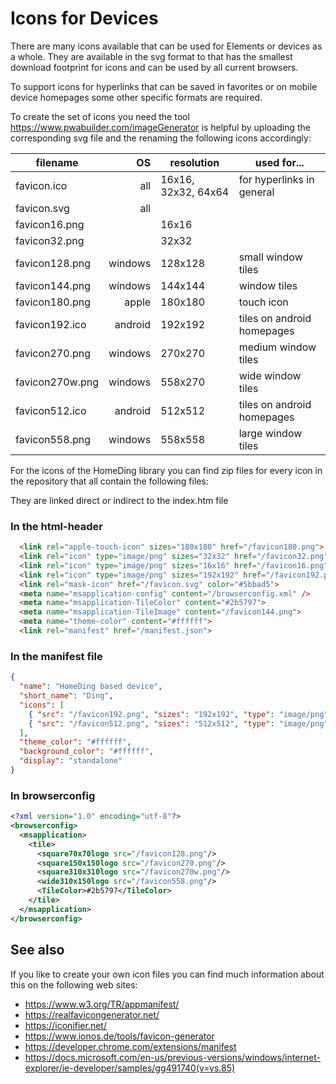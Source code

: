 # Icons for Devices

There are many icons available that can be used for Elements or devices as a whole. They are available in the svg format 
to that has the smallest download footprint for icons and can be used by all current browsers.

To support icons for hyperlinks that can be saved in favorites or on mobile device homepages some other specific formats
are required.

To create the set of icons you need the tool https://www.pwabuilder.com/imageGenerator is helpful by uploading the corresponding svg file
and the renaming the following icons accordingly:

| filename        | OS      | resolution          | used for...                |
| --------------- | ------: | ------------------- | -------------------------- |
| favicon.ico     | all     | 16x16, 32x32, 64x64 | for hyperlinks in general  |
| favicon.svg     | all     |                     |                            |
| favicon16.png   |         | 16x16               |
| favicon32.png   |         | 32x32               |
| favicon128.png  | windows | 128x128             | small window tiles         |
| favicon144.png  | windows | 144x144             | window tiles               |
| favicon180.png  | apple   | 180x180             | touch icon                 |
| favicon192.ico  | android | 192x192             | tiles on android homepages |
| favicon270.png  | windows | 270x270             | medium window tiles        |
| favicon270w.png | windows | 558x270             | wide window tiles          |
| favicon512.ico  | android | 512x512             | tiles on android homepages |
| favicon558.png  | windows | 558x558             | large window tiles         |

For the icons of the HomeDing library you can find zip files for every icon in the repository that all contain the following files:

They are linked direct or indirect to the index.htm file

### In the html-header

```html
  <link rel="apple-touch-icon" sizes="180x180" href="/favicon180.png">
  <link rel="icon" type="image/png" sizes="32x32" href="/favicon32.png">
  <link rel="icon" type="image/png" sizes="16x16" href="/favicon16.png">
  <link rel="icon" type="image/png" sizes="192x192" href="/favicon192.png">
  <link rel="mask-icon" href="/favicon.svg" color="#5bbad5">
  <meta name="msapplication-config" content="/browserconfig.xml" />
  <meta name="msapplication-TileColor" content="#2b5797">
  <meta name="msapplication-TileImage" content="/favicon144.png">
  <meta name="theme-color" content="#ffffff">
  <link rel="manifest" href="/manifest.json">
```

### In the manifest file

```json
{
  "name": "HomeDing based device",
  "short_name": "Ding",
  "icons": [
    { "src": "/favicon192.png", "sizes": "192x192", "type": "image/png" },
    { "src": "/favicon512.png", "sizes": "512x512", "type": "image/png" }
  ],
  "theme_color": "#ffffff",
  "background_color": "#ffffff",
  "display": "standalone"
}
```

### In browserconfig

```xml
<?xml version="1.0" encoding="utf-8"?>
<browserconfig>
  <msapplication>
    <tile>
      <square70x70logo src="/favicon128.png"/>
      <square150x150logo src="/favicon270.png"/>
      <square310x310logo src="/favicon270w.png"/>
      <wide310x150logo src="/favicon558.png"/>
      <TileColor>#2b5797</TileColor>
    </tile>
  </msapplication>
</browserconfig>

```



## See also

If you like to create your own icon files you can find much information about this on the following web sites:

* <https://www.w3.org/TR/appmanifest/>
* <https://realfavicongenerator.net/>
* <https://iconifier.net/>
* <https://www.ionos.de/tools/favicon-generator>
* <https://developer.chrome.com/extensions/manifest>
* <https://docs.microsoft.com/en-us/previous-versions/windows/internet-explorer/ie-developer/samples/gg491740(v=vs.85)>


